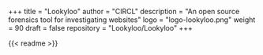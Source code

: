 +++
title = "Lookyloo"
author = "CIRCL"
description = "An open source forensics tool for investigating websites"
logo = "logo-lookyloo.png"
weight = 90
draft = false
repository = "Lookyloo/Lookyloo"
+++

{{< readme >}}
